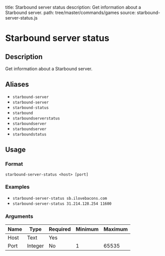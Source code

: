 title: Starbound server status
description: Get information about a Starbound server.
path: tree/master/commands/games
source: starbound-server-status.js

# Starbound server status

## Description

Get information about a Starbound server.

## Aliases

* `starbound-server`
* `starbound-server`
* `starbound-status`
* `starbound`
* `starboundserverstatus`
* `starboundserver`
* `starboundserver`
* `starboundstatus`

## Usage

### Format

`starbound-server-status <host> [port]`

### Examples

* `starbound-server-status sb.ilovebacons.com`
* `starbound-server-status 31.214.128.254 11600`

### Arguments

| Name | Type    | Required | Minimum | Maximum |
|------|---------|----------|---------|---------|
| Host | Text  | Yes      |         |         |
| Port | Integer | No       | 1       | 65535   |
